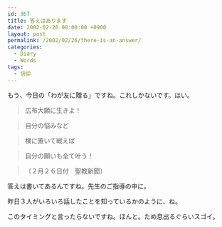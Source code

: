 ```yaml
---
id: 367
title: 答えはあります
date: 2002-02-26 00:00:00 +0900
layout: post
permalink: /2002/02/26/there-is-an-answer/
categories:
  - Diary
  - Words
tags:
  - 信仰
---
```

もう、今日の「わが友に贈る」ですね。これしかないです。はい。

> 広布大願に生きよ！
  
> 自分の悩みなど
  
> 横に置いて戦えば
  
> 自分の願いも全て叶う！
  
> 〔２月２６日付　聖教新聞〕

答えは書いてあるんですね。先生のご指導の中に。
  
昨日３人がいろいろ話したことを知っているかのように、ね。
  
このタイミングと言ったらないですね。ほんと。ため息出るぐらいスゴイ。

